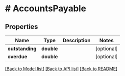 # # AccountsPayable

## Properties

Name | Type | Description | Notes
------------ | ------------- | ------------- | -------------
**outstanding** | **double** |  | [optional] 
**overdue** | **double** |  | [optional] 

[[Back to Model list]](../../README.md#documentation-for-models) [[Back to API list]](../../README.md#documentation-for-api-endpoints) [[Back to README]](../../README.md)


